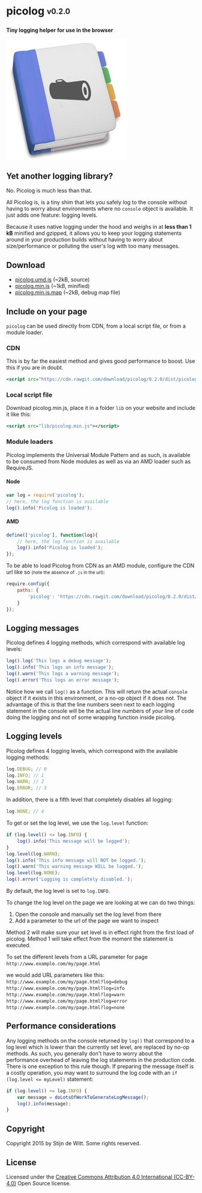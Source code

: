 # picolog <sub><sup>v0.2.0</sup></sub>
**Tiny logging helper for use in the browser**

![logo](picolog.png)

## Yet another logging library?
No. Picolog is much less than that. 

All Picolog is, is a tiny shim that lets you safely log to the console
without having to worry about environments where no `console` object is
available. It just adds one feature: logging levels. 

Because it uses native logging under the hood and weighs in at **less than 1 kB** minified
and gzipped, it allows you to keep your logging statements around in your production builds 
without having to worry about size/performance or polluting the user's log with too many messages.

## Download
* [picolog.umd.js](https://cdn.rawgit.com/download/picolog/0.2.0/dist/picolog.umd.js) (~2kB, source)
* [picolog.min.js](https://cdn.rawgit.com/download/picolog/0.2.0/dist/picolog.min.js) (~1kB, minified)
* [picolog.min.js.map](https://cdn.rawgit.com/download/picolog/0.2.0/dist/picolog.min.js.map) (~2kB, debug map file)

## Include on your page
`picolog` can be used directly from CDN, from a local script file, or from a module loader.

### CDN
This is by far the easiest method and gives good performance to boost. Use this if you are in doubt.
```xml
<script src="https://cdn.rawgit.com/download/picolog/0.2.0/dist/picolog.min.js"></script>
```

### Local script file
Download picolog.min.js, place it in a folder `lib` on your website and include it like this:
```xml
<script src="lib/picolog.min.js"></script>
```

### Module loaders
Picolog implements the Universal Module Pattern and as such, is available to be consumed
from Node modules as well as via an AMD loader such as RequireJS. 

#### Node 
```js
var log = require('picolog');
// here, the log function is available
log().info('Picolog is loaded');
```

#### AMD
```js
define(['picolog'], function(log){
	// here, the log function is available
	log().info('Picolog is loaded');
});
```
To be able to load Picolog from CDN as an AMD module, configure the CDN url like so <small>(note the absence of `.js` in the url)</small>:
```js
require.config({
	paths: {
		'picolog': 'https://cdn.rawgit.com/download/picolog/0.2.0/dist/picolog.min'
	}
});
```

## Logging messages
Picolog defines 4 logging methods, which correspond with available log levels:
```js
log().log('This logs a debug message');
log().info('This logs an info message');
log().warn('This logs a warning message');
log().error('This logs an error message');
```
Notice how we call `log()` as a function. This will return the actual `console` object if it 
exists in this environment, or a no-op object if it does not. The advantage of this is that the
line numbers seen next to each logging statement in the console will be the actual line numbers
of *your* line of code doing the logging and not of some wrapping function inside picolog.

## Logging levels
Picolog defines 4 logging levels, which correspond with the available logging methods:
```js
log.DEBUG; // 0
log.INFO; // 1
log.WARN; // 2
log.ERROR; // 3
```
In addition, there is a fifth level that completely disables all logging:
```js
log.NONE; // 4
```
To get or set the log level, we use the `log.level` function:
```js
if (log.level() <= log.INFO) {
	log().info('This message will be logged');
}
log.level(log.WARN);
log().info('This info message will NOT be logged.');
log().warn('This warning message WILL be logged.');
log.level(log.NONE);
log().error('Logging is completely disabled.');
```
By default, the log level is set to `log.INFO`.

To change the log level on the page we are looking at we can do
two things:
1. Open the console and manually set the log level from there
2. Add a parameter to the url of the page we want to inspect

Method 2 will make sure your set level is in effect right from
the first load of picolog. Method 1 will take effect from the
moment the statement is executed.

To set the different levels from a URL parameter for page
`http://www.example.com/my/page.html`

we would add URL parameters like this:
`http://www.example.com/my/page.html?log=debug`
`http://www.example.com/my/page.html?log=info`
`http://www.example.com/my/page.html?log=warn`
`http://www.example.com/my/page.html?log=error`
`http://www.example.com/my/page.html?log=none`

## Performance considerations
Any logging methods on the console returned by `log()` that correspond to a log level which is 
lower than the currently set level, are replaced by no-op methods. As such, you generally don't
have to worry about the performance overhead of leaving the log statements in the production 
code. There is one exception to this rule though. If preparing the message itself is a costly
operation, you may want to surround the log code with an `if (log.level <= myLevel)` statement:
```js
if (log.level() <= log.INFO) {
	var message = doLotsOfWorkToGenerateLogMessage();
	log().info(message);
}
```

## Copyright
Copyright 2015 by Stijn de Witt. Some rights reserved.

## License
Licensed under the [Creative Commons Attribution 4.0 International (CC-BY-4.0)](https://creativecommons.org/licenses/by/4.0/) Open Source license.
